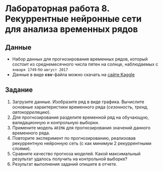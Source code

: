 # Лабораторная работа 8. Рекуррентные нейронные сети для анализа временных рядов
## Данные

- Набор данных для прогнозирования временных рядов, который состоит из среднемесячного числа пятен на солнце, наблюдаемых с `января 1749` по `август 2017`
- Данные в виде **csv**-файла можно скачать на [сайте Kaggle](https://www.kaggle.com/robervalt/sunspots/)

## Задание
1. Загрузите данные. Изобразите ряд в виде графика. Вычислите основные характеристики временного ряда (_сезонность_, _тренд_, _автокорреляцию_).
2. Для прогнозирования разделите временной ряд на обучающую, валидационную и контрольную выборки.
3. Примените модель `ARIMA` для прогнозирования значений данного временного ряда.
4. Повторите эксперимент по прогнозированию, реализовав рекуррентную нейронную сеть (с как минимум 2 рекуррентными слоями).
5. Сравните качество прогноза моделей. Какой максимальный результат удалось получить на контрольной выборке?
6. Результат выполнения заданий опишите в отчете.
